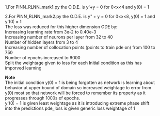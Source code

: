 1.For PINN_RLNN_mark1.py the O.D.E. is y'+y = 0 for 0<x<4 and y(0) = 1  

2.For PINN_RLNN_mark2.py the O.D.E. is y" + y = 0 for 0<x<8, y(0) = 1 and y'(0) = 1  
The loss was reduced for this higher dimension ODE by:  
Increasing learning rate from 3e-2 to 0.40e-3  
Increasing number of neurons per layer from 32 to 40  
Number of hidden layers from 3 to 4  
Increasing number of collocation points (points to train pde on) from 100 to 750  
Number of epochs increased to 6000  
Split the weightage given to loss for each Initial condition as this has imporved learning
 
**Note**  
The initial condition y(0) = 1 is being forgotten as network is learning about behavior at upper bound of domain so increased weightage to error from y(0) most so that network will be forced to remember its property as it progresses through 1000s of epochs.  
y'(0) = 1 is given least weightage as it is introducing extreme phase shift into the predictions
pde_loss is given generic loss weightage of 1



